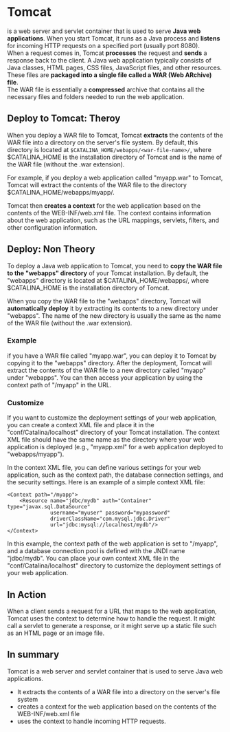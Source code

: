 # Tomcat 
is a web server and servlet container that is used to serve **Java web applications**. 
When you start Tomcat, it runs as a Java process and **listens** for incoming HTTP requests on a specified port (usually port 8080).\
When a request comes in, Tomcat **processes** the request and **sends** a response back to the client.
A Java web application typically consists of Java classes, HTML pages, CSS files, JavaScript files, and other resources. These files are **packaged into a single file called a WAR (Web ARchive) file**.\
The WAR file is essentially a **compressed** archive that contains all the necessary files and folders needed to run the web application.

## Deploy to Tomcat: Theroy
When you deploy a WAR file to Tomcat, Tomcat **extracts** the contents of the WAR file into a directory on the server's file system. By default, this directory is located at `$CATALINA_HOME/webapps/<war-file-name>/`, where $CATALINA_HOME is the installation directory of Tomcat and <war-file-name> is the name of the WAR file (without the .war extension).

For example, if you deploy a web application called "myapp.war" to Tomcat, Tomcat will extract the contents of the WAR file to the directory $CATALINA_HOME/webapps/myapp/.

Tomcat then **creates a context** for the web application based on the contents of the WEB-INF/web.xml file. The context contains information about the web application, such as the URL mappings, servlets, filters, and other configuration information.

## Deploy: Non Theory
To deploy a Java web application to Tomcat, you need to **copy the WAR file to the "webapps" directory** of your Tomcat installation. By default, the "webapps" directory is located at $CATALINA_HOME/webapps/, where $CATALINA_HOME is the installation directory of Tomcat.

When you copy the WAR file to the "webapps" directory, Tomcat will **automatically deploy** it by extracting its contents to a new directory under "webapps". The name of the new directory is usually the same as the name of the WAR file (without the .war extension).

### Example
if you have a WAR file called "myapp.war", you can deploy it to Tomcat by copying it to the "webapps" directory. After the deployment, Tomcat will extract the contents of the WAR file to a new directory called "myapp" under "webapps". You can then access your application by using the context path of "/myapp" in the URL.

### Customize
If you want to customize the deployment settings of your web application, you can create a context XML file and place it in the "conf/Catalina/localhost" directory of your Tomcat installation. The context XML file should have the same name as the directory where your web application is deployed (e.g., "myapp.xml" for a web application deployed to "webapps/myapp").

In the context XML file, you can define various settings for your web application, such as the context path, the database connection settings, and the security settings. Here is an example of a simple context XML file:


```
<Context path="/myapp">
    <Resource name="jdbc/mydb" auth="Container" type="javax.sql.DataSource"
              username="myuser" password="mypassword"
              driverClassName="com.mysql.jdbc.Driver"
              url="jdbc:mysql://localhost/mydb"/>
</Context>
```

  
In this example, the context path of the web application is set to "/myapp", and a database connection pool is defined with the JNDI name "jdbc/mydb". You can place your own context XML file in the "conf/Catalina/localhost" directory to customize the deployment settings of your web application.

  
## In Action
When a client sends a request for a URL that maps to the web application, Tomcat uses the context to determine how to handle the request. It might call a servlet to generate a response, or it might serve up a static file such as an HTML page or an image file.

## In summary
Tomcat is a web server and servlet container that is used to serve Java web applications. 
* It extracts the contents of a WAR file into a directory on the server's file system
* creates a context for the web application based on the contents of the WEB-INF/web.xml file
* uses the context to handle incoming HTTP requests.
